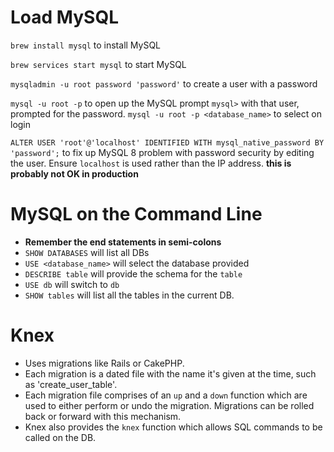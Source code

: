 # Load MySQL

`brew install mysql` to install MySQL


`brew services start mysql` to start MySQL


`mysqladmin -u root password 'password'` to create a user with a password


`mysql -u root -p` to open up the MySQL prompt `mysql>` with that user, prompted for the password. `mysql -u root -p <database_name>` to select on login


`ALTER USER 'root'@'localhost' IDENTIFIED WITH mysql_native_password BY 'password';` to fix up MySQL 8 problem with password security by editing the user. Ensure `localhost` is used rather than the IP address.
**this is probably not OK in production**





# MySQL on the Command Line

* **Remember the end statements in semi-colons**
* `SHOW DATABASES` will list all DBs
* `USE <database_name>` will select the database provided
* `DESCRIBE table` will provide the schema for the `table`
* `USE db` will switch to `db`
* `SHOW tables` will list all the tables in the current DB.


# Knex

* Uses migrations like Rails or CakePHP.
* Each migration is a dated file with the name it's given at the time, such as 'create_user_table'.
* Each migration file comprises of an `up` and a `down` function which are used to either perform or undo the migration. Migrations can be rolled back or forward with this mechanism.
* Knex also provides the `knex` function which allows SQL commands to be called on the DB.